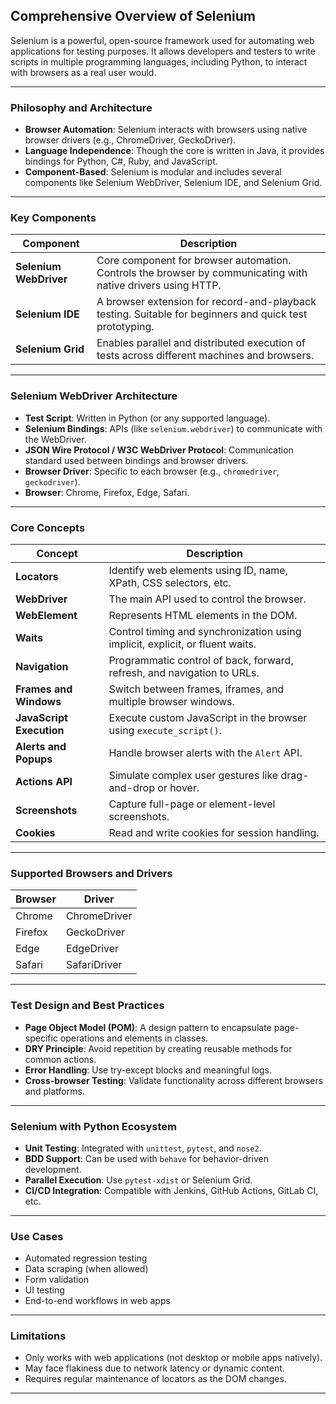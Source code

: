 ## **Comprehensive Overview of Selenium**

Selenium is a powerful, open-source framework used for automating web applications for testing purposes. It allows developers and testers to write scripts in multiple programming languages, including Python, to interact with browsers as a real user would.

---

### **Philosophy and Architecture**

- **Browser Automation**: Selenium interacts with browsers using native browser drivers (e.g., ChromeDriver, GeckoDriver).
- **Language Independence**: Though the core is written in Java, it provides bindings for Python, C#, Ruby, and JavaScript.
- **Component-Based**: Selenium is modular and includes several components like Selenium WebDriver, Selenium IDE, and Selenium Grid.

---

### **Key Components**

| Component        | Description |
|------------------|-------------|
| **Selenium WebDriver** | Core component for browser automation. Controls the browser by communicating with native drivers using HTTP. |
| **Selenium IDE** | A browser extension for record-and-playback testing. Suitable for beginners and quick test prototyping. |
| **Selenium Grid** | Enables parallel and distributed execution of tests across different machines and browsers. |

---

### **Selenium WebDriver Architecture**

- **Test Script**: Written in Python (or any supported language).
- **Selenium Bindings**: APIs (like `selenium.webdriver`) to communicate with the WebDriver.
- **JSON Wire Protocol / W3C WebDriver Protocol**: Communication standard used between bindings and browser drivers.
- **Browser Driver**: Specific to each browser (e.g., `chromedriver`, `geckodriver`).
- **Browser**: Chrome, Firefox, Edge, Safari.

---

### **Core Concepts**

| Concept                  | Description |
|--------------------------|-------------|
| **Locators**             | Identify web elements using ID, name, XPath, CSS selectors, etc. |
| **WebDriver**            | The main API used to control the browser. |
| **WebElement**           | Represents HTML elements in the DOM. |
| **Waits**                | Control timing and synchronization using implicit, explicit, or fluent waits. |
| **Navigation**           | Programmatic control of back, forward, refresh, and navigation to URLs. |
| **Frames and Windows**   | Switch between frames, iframes, and multiple browser windows. |
| **JavaScript Execution** | Execute custom JavaScript in the browser using `execute_script()`. |
| **Alerts and Popups**    | Handle browser alerts with the `Alert` API. |
| **Actions API**          | Simulate complex user gestures like drag-and-drop or hover. |
| **Screenshots**          | Capture full-page or element-level screenshots. |
| **Cookies**              | Read and write cookies for session handling. |

---

### **Supported Browsers and Drivers**

| Browser     | Driver        |
|-------------|---------------|
| Chrome      | ChromeDriver  |
| Firefox     | GeckoDriver   |
| Edge        | EdgeDriver    |
| Safari      | SafariDriver  |

---

### **Test Design and Best Practices**

- **Page Object Model (POM)**: A design pattern to encapsulate page-specific operations and elements in classes.
- **DRY Principle**: Avoid repetition by creating reusable methods for common actions.
- **Error Handling**: Use try-except blocks and meaningful logs.
- **Cross-browser Testing**: Validate functionality across different browsers and platforms.

---

### **Selenium with Python Ecosystem**

- **Unit Testing**: Integrated with `unittest`, `pytest`, and `nose2`.
- **BDD Support**: Can be used with `behave` for behavior-driven development.
- **Parallel Execution**: Use `pytest-xdist` or Selenium Grid.
- **CI/CD Integration**: Compatible with Jenkins, GitHub Actions, GitLab CI, etc.

---

### **Use Cases**

- Automated regression testing
- Data scraping (when allowed)
- Form validation
- UI testing
- End-to-end workflows in web apps

---

### **Limitations**

- Only works with web applications (not desktop or mobile apps natively).
- May face flakiness due to network latency or dynamic content.
- Requires regular maintenance of locators as the DOM changes.

---
